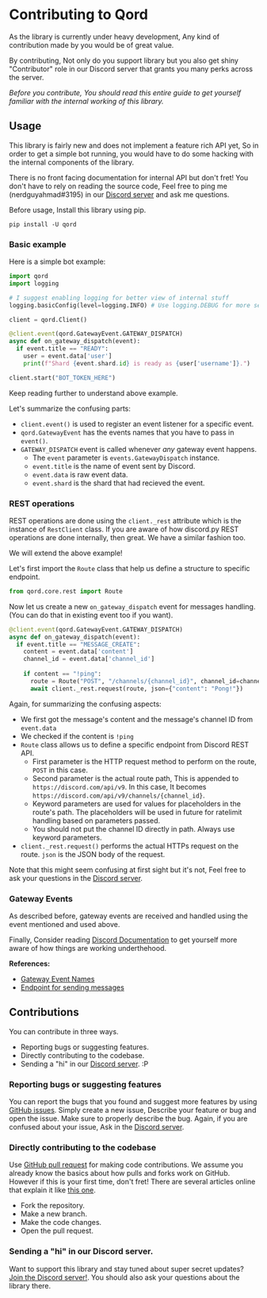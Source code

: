 # Contributing to Qord
As the library is currently under heavy development, Any kind of contribution made by you would be of great value.

By contributing, Not only do you support library but you also get shiny "Contributor" role in our Discord server that grants
you many perks across the server.

*Before you contribute, You should read this entire guide to get yourself familiar with the internal working of this library.*

## Usage
This library is fairly new and does not implement a feature rich API yet, So in order to get a simple bot running, you would have to do some
hacking with the internal components of the library. 

There is no front facing documentation for internal API but don't fret! You don't have to rely on reading the source code, 
Feel free to ping me (nerdguyahmad#3195) in our [Discord server](https://discord.gg/sRmvezKwD4) and ask me questions.

Before usage, Install this library using pip.
```
pip install -U qord
```

### Basic example
Here is a simple bot example:
```py
import qord
import logging

# I suggest enabling logging for better view of internal stuff
logging.basicConfig(level=logging.INFO) # Use logging.DEBUG for more secret stuff

client = qord.Client()

@client.event(qord.GatewayEvent.GATEWAY_DISPATCH)
async def on_gateway_dispatch(event):
  if event.title == "READY":
    user = event.data['user']
    print(f"Shard {event.shard.id} is ready as {user['username']}.")

client.start("BOT_TOKEN_HERE")
```
Keep reading further to understand above example.

Let's summarize the confusing parts:

- `client.event()` is used to register an event listener for a specific event.
- `qord.GatewayEvent` has the events names that you have to pass in `event()`.
- `GATEWAY_DISPATCH` event is called whenever *any* gateway event happens.
  - The `event` parameter is `events.GatewayDispatch` instance.
  - `event.title` is the name of event sent by Discord.
  - `event.data` is raw event data.
  - `event.shard` is the shard that had recieved the event.

### REST operations
REST operations are done using the `client._rest` attribute which is the instance of `RestClient` class. If you are aware of how discord.py REST operations
are done internally, then great. We have a similar fashion too.

We will extend the above example!

Let's first import the `Route` class that help us define a structure to specific endpoint.
```py
from qord.core.rest import Route
```

Now let us create a new `on_gateway_dispatch` event for messages handling. (You can do that in existing event too if you want).
```py
@client.event(qord.GatewayEvent.GATEWAY_DISPATCH)
async def on_gateway_dispatch(event):
  if event.title == "MESSAGE_CREATE":
    content = event.data['content']
    channel_id = event.data['channel_id']
    
    if content == "!ping":
      route = Route("POST", "/channels/{channel_id}", channel_id=channel_id)
      await client._rest.request(route, json={"content": "Pong!"})
```
Again, for summarizing the confusing aspects:

- We first got the message's content and the message's channel ID from `event.data`
- We checked if the content is `!ping`
- `Route` class allows us to define a specific endpoint from Discord REST API.
  - First parameter is the HTTP request method to perform on the route, `POST` in this case.
  - Second parameter is the actual route path, This is appended to `https://discord.com/api/v9`. In this case, It becomes `https://discord.com/api/v9/channels/{channel_id}`.
  - Keyword parameters are used for values for placeholders in the route's path. The placeholders will be used in future for ratelimit handling based on parameters passed.
  - You should not put the channel ID directly in path. Always use keyword parameters.
- `client._rest.request()` performs the actual HTTPs request on the route. `json` is the JSON body of the request.

Note that this might seem confusing at first sight but it's not, Feel free to ask your questions in the [Discord server](https://discord.gg/sRmvezKwD4).

### Gateway Events
As described before, gateway events are received and handled using the event mentioned and used above.

Finally, Consider reading [Discord Documentation](https://discord.dev) to get yourself more aware of how things are working underthehood. 

**References:**

- [Gateway Event Names](https://discord.dev/topics/gateway#commands-and-events)
- [Endpoint for sending messages](https://discord.dev/resources/channel#create-message)

## Contributions
You can contribute in three ways.

- Reporting bugs or suggesting features.
- Directly contributing to the codebase.
- Sending a "hi" in our [Discord server](https://discord.gg/sRmvezKwD4). :P

### Reporting bugs or suggesting features
You can report the bugs that you found and suggest more features by using [GitHub issues](https://github.com/nerdguyahmad/qord/issues). Simply create a new issue, Describe
your feature or bug and open the issue. Make sure to properly describe the bug. Again, if you are confused about your issue, Ask in the [Discord server](https://discord.gg/sRmvezKwD4).

### Directly contributing to the codebase
Use [GitHub pull request](https://github.com/nerdguyahmad/qord/pulls) for making code contributions. We assume you already know the basics about how pulls and forks
work on GitHub. However if this is your first time, don't fret! There are several articles online that explain it like 
[this one](https://www.dataschool.io/how-to-contribute-on-github/).

- Fork the repository.
- Make a new branch.
- Make the code changes.
- Open the pull request.

### Sending a "hi" in our Discord server.
Want to support this library and stay tuned about super secret updates? [Join the Discord server!](https://discord.gg/sRmvezKwD4). You should also ask your questions
about the library there.
